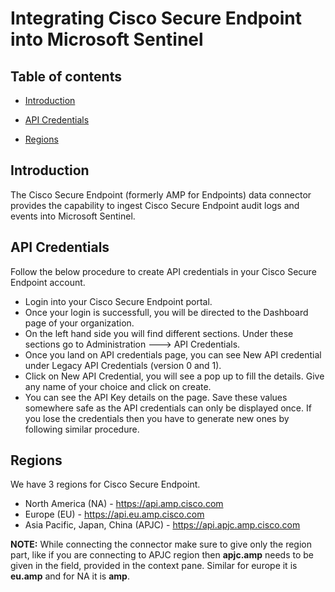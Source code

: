 # Integrating Cisco Secure Endpoint into Microsoft Sentinel
## Table of contents
- [Introduction](#intro)
- [API Credentials](#step1)
- [Regions](#step2)


  <a name="intro">

## Introduction
The Cisco Secure Endpoint (formerly AMP for Endpoints) data connector provides the capability to ingest Cisco Secure Endpoint audit logs and events into Microsoft Sentinel.

<a name="step1">
   
## API Credentials

Follow the below procedure to create API credentials in your Cisco Secure Endpoint account.
- Login into your Cisco Secure Endpoint portal.
- Once your login is successfull, you will be directed to the Dashboard page of your organization.
- On the left hand side you will find different sections. Under these sections go to Administration ---> API Credentials.
- Once you land on API credentials page, you can see New API credential under Legacy API Credentials (version 0 and 1).
- Click on New API Credential, you will see a pop up to fill the details. Give any name of your choice and click on create.
- You can see the API Key details on the page. Save these values somewhere safe as the API credentials can only be displayed once. If you lose the credentials then you have to generate new ones by following similar procedure.

<a name="step2">
   
## Regions

We have 3 regions for Cisco Secure Endpoint.

- North America (NA) - https://api.amp.cisco.com
- Europe (EU) - https://api.eu.amp.cisco.com
- Asia Pacific, Japan, China (APJC) - https://api.apjc.amp.cisco.com

**NOTE:**  While connecting the connector make sure to give only the region part, like if you are connecting to APJC region then **apjc.amp** needs to be given in the field, provided in the context pane. Similar for europe it is **eu.amp** and for NA it is **amp**.

